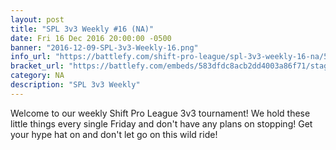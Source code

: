 ```yaml
---
layout: post
title: "SPL 3v3 Weekly #16 (NA)"
date: Fri 16 Dec 2016 20:00:00 -0500
banner: "2016-12-09-SPL-3v3-Weekly-16.png"
info_url: "https://battlefy.com/shift-pro-league/spl-3v3-weekly-16-na/583dfdc8acb2dd4003a86f71/info"
bracket_url: "https://battlefy.com/embeds/583dfdc8acb2dd4003a86f71/stage/583dfdc8acb2dd4003a86f72"
category: NA
description: "SPL 3v3 Weekly"
---
```


Welcome to our weekly Shift Pro League 3v3 tournament! We hold these little things every single Friday and don't have any plans on stopping! Get your hype hat on and don't let go on this wild ride!
